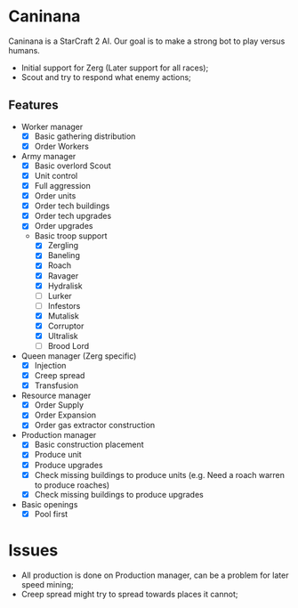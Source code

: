 # Caninana
Caninana is a StarCraft 2 AI. Our goal is to make a strong bot to play versus humans. 
- Initial support for Zerg (Later support for all races);
- Scout and try to respond what enemy actions;

## Features
- Worker manager 
  - [x] Basic gathering distribution 
  - [x] Order Workers
- Army manager
  - [x] Basic overlord Scout
  - [x] Unit control
  - [x] Full aggression
  - [x] Order units
  - [x] Order tech buildings
  - [x] Order tech upgrades
  - [x] Order upgrades
  - Basic troop support
    - [x] Zergling
    - [x] Baneling
    - [x] Roach
    - [x] Ravager
    - [x] Hydralisk
    - [ ] Lurker
    - [ ] Infestors
    - [x] Mutalisk
    - [x] Corruptor
    - [x] Ultralisk
    - [ ] Brood Lord
- Queen manager (Zerg specific)
  - [x] Injection
  - [x] Creep spread
  - [x] Transfusion
- Resource manager
  - [x] Order Supply
  - [x] Order Expansion
  - [x] Order gas extractor construction
- Production manager
  - [x] Basic construction placement
  - [x] Produce unit
  - [x] Produce upgrades
  - [x] Check missing buildings to produce units (e.g. Need a roach warren to produce roaches)
  - [x] Check missing buildings to produce upgrades
- Basic openings
  - [x] Pool first

# Issues
- All production is done on Production manager, can be a problem for later speed mining;
- Creep spread might try to spread towards places it cannot;
